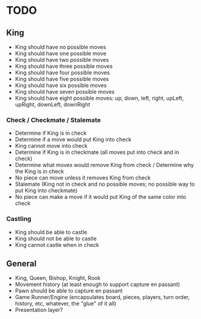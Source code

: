# TODO

## King

+ King should have no possible moves
+ King should have one possible move
+ King should have two possible moves
+ King should have three possible moves
+ King should have four possible moves
+ King should have five possible moves
+ King should have six possible moves
+ King should have seven possible moves
+ King should have eight possible moves: up, down, left, right, upLeft, upRight, downLeft, downRight

### Check / Checkmate / Stalemate

+ Determine if King is in check
+ Determine if a move would put King into check
+ King cannot move into check
+ Determine if King is in checkmate (all moves put into check and in check)
+ Determine what moves would remove King from check / Determine why the King is in check
+ No piece can move unless it removes King from check
+ Stalemate (King not in check and no possible moves; no possible way to put King into checkmate)
+ No piece can make a move if it would put King of the same color into check

### Castling

+ King should be able to castle
+ King should not be able to castle
+ King cannot castle when in check



## General

+ King, Queen, Bishop, Knight, Rook
+ Movement history (at least enough to support capture en passant)
+ Pawn should be able to capture en passant
+ Game Runner/Engine (encapsulates board, pieces, players, turn order, history, etc, whatever, the "glue" of it all)
+ Presentation layer?
